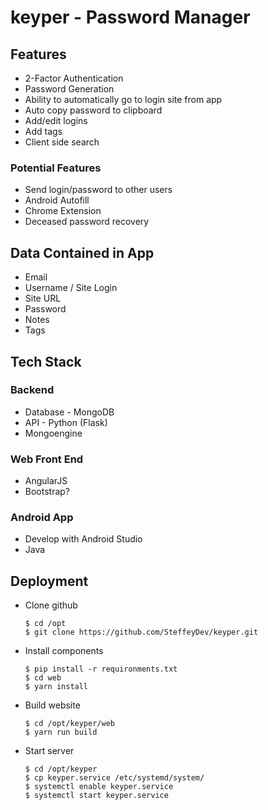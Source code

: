 # keyper - Password Manager

## Features
* 2-Factor Authentication
* Password Generation
* Ability to automatically go to login site from app
* Auto copy password to clipboard
* Add/edit logins
* Add tags
* Client side search

### Potential Features
* Send login/password to other users
* Android Autofill
* Chrome Extension
* Deceased password recovery

## Data Contained in App
* Email
* Username / Site Login
* Site URL
* Password
* Notes
* Tags

## Tech Stack

### Backend
* Database - MongoDB
* API - Python (Flask)
* Mongoengine

### Web Front End
* AngularJS
* Bootstrap?

### Android App
* Develop with Android Studio
* Java

## Deployment
* Clone github
  ```
  $ cd /opt
  $ git clone https://github.com/SteffeyDev/keyper.git
  ```
* Install components
  ```
  $ pip install -r requironments.txt
  $ cd web
  $ yarn install
  ```
* Build website
  ```
  $ cd /opt/keyper/web
  $ yarn run build
  ```
* Start server
  ```
  $ cd /opt/keyper
  $ cp keyper.service /etc/systemd/system/
  $ systemctl enable keyper.service
  $ systemctl start keyper.service
  ```
